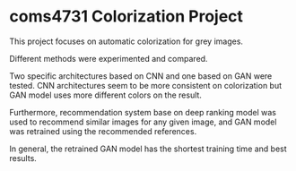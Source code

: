 # coms4731 Colorization Project

This project focuses on automatic colorization for grey images. 

Different methods were experimented and compared. 

Two specific architectures based on CNN and one based on GAN were tested. CNN architectures seem to be more consistent on colorization but GAN model uses more different colors on the result. 

Furthermore,  recommendation system base on deep ranking model was used to recommend similar images for any given image, and GAN model was retrained using the recommended references.

In general, the retrained GAN model has the shortest training time and best results.
